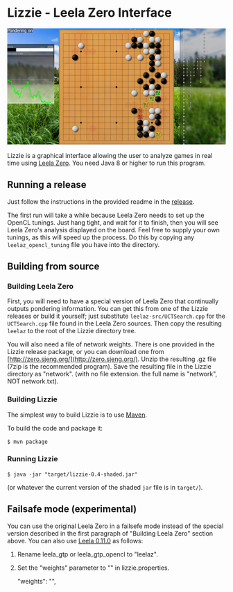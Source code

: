 # Lizzie - Leela Zero Interface
![screenshot](/screen.png?raw=true)

Lizzie is a graphical interface allowing the user to analyze games in
real time using [Leela Zero](https://github.com/gcp/leela-zero). You
need Java 8 or higher to run this program.

## Running a release

Just follow the instructions in the provided readme in the
[release](https://github.com/featurecat/lizzie/releases/tag/0.4).

The first run will take a while because Leela Zero needs to set up the
OpenCL tunings. Just hang tight, and wait for it to finish, then you
will see Leela Zero's analysis displayed on the board. Feel free to supply
your own tunings, as this will speed up the process. Do this by copying
any `leelaz_opencl_tuning` file you have into the directory.

## Building from source

### Building Leela Zero

First, you will need to have a special version of Leela Zero that
continually outputs pondering information. You can get this from one
of the Lizzie releases or build it yourself; just substitute
`leelaz-src/UCTSearch.cpp` for the `UCTSearch.cpp` file found in the
Leela Zero sources. Then copy the resulting `leelaz` to the root of
the Lizzie directory tree.

You will also need a file of network weights. There is one
provided in the Lizzie release package, or you can download one from
[http://zero.sjeng.org/](http://zero.sjeng.org/). Unzip the resulting .gz file (7zip is the recommended program). Save the resulting file in the Lizzie directory as "network". (with no file extension. the full name is "network", NOT network.txt).

### Building Lizzie

The simplest way to build Lizzie is to use
[Maven](https://maven.apache.org/).

To build the code and package it:

    $ mvn package

### Running Lizzie

    $ java -jar "target/lizzie-0.4-shaded.jar"

(or whatever the current version of the shaded `jar` file is in
`target/`).

## Failsafe mode (experimental)

You can use the original Leela Zero in a failsefe mode instead of the
special version described in the first paragraph of "Building Leela
Zero" section above.  You can also use
[Leela 0.11.0](https://www.sjeng.org/leela.html)
as follows:

1. Rename leela_gtp or leela_gtp_opencl to "leelaz".
2. Set the "weights" parameter to "" in lizzie.properties.

    "weights": "",
